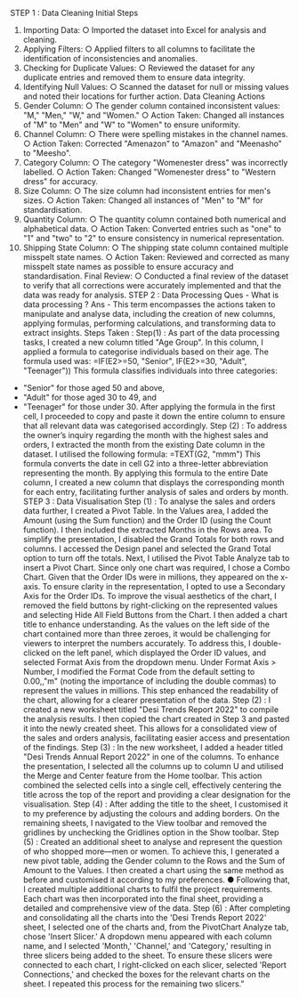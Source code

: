 STEP 1 : Data Cleaning
Initial Steps
1. Importing Data:
○ Imported the dataset into Excel for analysis and cleaning.
2. Applying Filters:
○ Applied filters to all columns to facilitate the identification of
inconsistencies and anomalies.
3. Checking for Duplicate Values:
○ Reviewed the dataset for any duplicate entries and removed them to
ensure data integrity.
4. Identifying Null Values:
○ Scanned the dataset for null or missing values and noted their locations
for further action.
Data Cleaning Actions
1. Gender Column:
○ The gender column contained inconsistent values: "M," "Men," "W," and
"Women."
○ Action Taken: Changed all instances of "M" to "Men" and "W" to "Women" to
ensure uniformity.
2. Channel Column:
○ There were spelling mistakes in the channel names.
○ Action Taken: Corrected "Amenazon" to "Amazon" and "Meenasho" to
"Meesho".
3. Category Column:
○ The category "Womenester dress" was incorrectly labelled.
○ Action Taken: Changed "Womenester dress" to "Western dress" for
accuracy.
4. Size Column:
○ The size column had inconsistent entries for men's sizes.
○ Action Taken: Changed all instances of "Men" to "M" for standardisation.
5. Quantity Column:
○ The quantity column contained both numerical and alphabetical data.
○ Action Taken: Converted entries such as "one" to "1" and "two" to "2" to
ensure consistency in numerical representation.
6. Shipping State Column:
○ The shipping state column contained multiple misspelt state names.
○ Action Taken: Reviewed and corrected as many misspelt state names as
possible to ensure accuracy and standardisation.
Final Review:
○ Conducted a final review of the dataset to verify that all corrections were
accurately implemented and that the data was ready for analysis.
STEP 2 : Data Processing
Ques - What is data processing ?
Ans - This term encompasses the actions taken to manipulate and analyse data,
including the creation of new columns, applying formulas, performing calculations, and
transforming data to extract insights.
Steps Taken :
Step(1) : As part of the data processing tasks, I created a new column titled "Age Group".
In this column, I applied a formula to categorise individuals based on their age. The
formula used was:
=IF(E2>=50, "Senior", IF(E2>=30, "Adult", "Teenager"))
This formula classifies individuals into three categories:
- "Senior" for those aged 50 and above,
- "Adult" for those aged 30 to 49, and
- "Teenager" for those under 30.
After applying the formula in the first cell, I proceeded to copy and paste it down the
entire column to ensure that all relevant data was categorised accordingly.
Step (2) : To address the owner’s inquiry regarding the month with the highest sales and
orders, I extracted the month from the existing Date column in the dataset. I utilised the
following formula:
=TEXT(G2, "mmm")
This formula converts the date in cell G2 into a three-letter abbreviation representing
the month. By applying this formula to the entire Date column, I created a new column
that displays the corresponding month for each entry, facilitating further analysis of
sales and orders by month.
STEP 3 : Data Visualisation
Step (1) : To analyse the sales and orders data further, I created a Pivot Table.
In the Values area, I added the Amount (using the Sum function) and the Order ID (using
the Count function). I then included the extracted Months in the Rows area.
To simplify the presentation, I disabled the Grand Totals for both rows and columns.
I accessed the Design panel and selected the Grand Total option to turn off the totals.
Next, I utilised the Pivot Table Analyze tab to insert a Pivot Chart. Since only one chart
was required, I chose a Combo Chart.
Given that the Order IDs were in millions, they appeared on the x-axis. To ensure clarity
in the representation, I opted to use a Secondary Axis for the Order IDs.
To improve the visual aesthetics of the chart, I removed the field buttons by
right-clicking on the represented values and selecting Hide All Field Buttons from the
Chart. I then added a chart title to enhance understanding.
As the values on the left side of the chart contained more than three zeroes, it would be
challenging for viewers to interpret the numbers accurately. To address this, I
double-clicked on the left panel, which displayed the Order ID values, and selected
Format Axis from the dropdown menu. Under Format Axis > Number, I modified the
Format Code from the default setting to 0.00,,"m" (noting the importance of including
the double commas) to represent the values in millions.
This step enhanced the readability of the chart, allowing for a clearer presentation of
the data.
Step (2) : I created a new worksheet titled "Desi Trends Report 2022" to compile the
analysis results.
I then copied the chart created in Step 3 and pasted it into the newly created sheet. This
allows for a consolidated view of the sales and orders analysis, facilitating easier access
and presentation of the findings.
Step (3) : In the new worksheet, I added a header titled "Desi Trends Annual Report
2022" in one of the columns. To enhance the presentation, I selected all the columns up
to column U and utilised the Merge and Center feature from the Home toolbar. This
action combined the selected cells into a single cell, effectively centering the title across
the top of the report and providing a clear designation for the visualisation.
Step (4) : After adding the title to the sheet, I customised it to my preference by
adjusting the colours and adding borders. On the remaining sheets, I navigated to the
View toolbar and removed the gridlines by unchecking the Gridlines option in the Show
toolbar.
Step (5) : Created an additional sheet to analyse and represent the question of who
shopped more—men or women. To achieve this, I generated a new pivot table, adding
the Gender column to the Rows and the Sum of Amount to the Values. I then created a
chart using the same method as before and customised it according to my preferences.
● Following that, I created multiple additional charts to fulfil the project
requirements. Each chart was then incorporated into the final sheet, providing a
detailed and comprehensive view of the data.
Step (6) : After completing and consolidating all the charts into the 'Desi Trends Report
2022' sheet, I selected one of the charts and, from the PivotChart Analyze tab, chose
'Insert Slicer.' A dropdown menu appeared with each column name, and I selected
'Month,' 'Channel,' and 'Category,' resulting in three slicers being added to the sheet.
To ensure these slicers were connected to each chart, I right-clicked on each slicer,
selected 'Report Connections,' and checked the boxes for the relevant charts on the
sheet. I repeated this process for the remaining two slicers."
